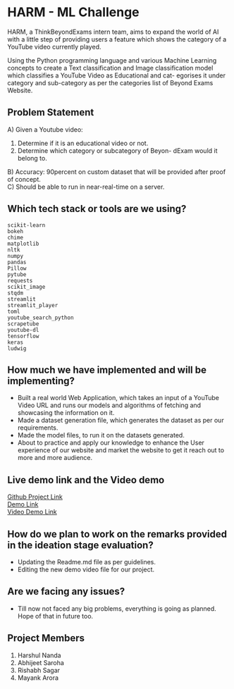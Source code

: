 # HARM - ML Challenge

HARM, a ThinkBeyondExams intern team, aims to expand the world of AI with a little step of providing users a feature which shows the category of a YouTube video currently played.

Using the Python programming language and various Machine Learning concepts to create a Text classification and Image classification model which classifies a YouTube Video as Educational and cat- egorises it under category and sub-category as per the categories list of Beyond Exams Website.


## Problem Statement
A) Given a Youtube video:
1. Determine if it is an educational video or not.
2. Determine which category or subcategory of Beyon- dExam would it belong to.  

B) Accuracy: 90percent on custom dataset that will be provided after proof of concept.  
C) Should be able to run in near-real-time on a server.  

## Which tech stack or tools are we using?
```
scikit-learn
bokeh
chime
matplotlib
nltk
numpy
pandas
Pillow
pytube
requests
scikit_image
stqdm
streamlit
streamlit_player
toml
youtube_search_python
scrapetube
youtube-dl
tensorflow
keras
ludwig
```

## How much we have implemented and will be implementing?
- Built a real world Web Application, which takes an input of a YouTube Video URL and runs our models and algorithms of fetching and showcasing the information on it.
- Made a dataset generation file, which generates the dataset as per our requirements.
- Made the model files, to run it on the datasets generated.
- About to practice and apply our knowledge to enhance the User experience of our website and market the website to get it reach out to more and more audience.

## Live demo link and the Video demo
[Github Project Link](https://github.com/repository_invitations/195771281/accept)  
[Demo Link](https://huggingface.co/spaces/HarshulNanda/HARM_ML_App_ludwig)  
[Video Demo Link](https://drive.google.com/file/d/1HAHv_opmFJMg6x0QkNskN0S2eVQM4NyZ/view?usp=share_link) 

## How do we plan to work on the remarks provided in the ideation stage evaluation?
- Updating the Readme.md file as per guidelines.
- Editing the new demo video file for our project.

## Are we facing any issues?
- Till now not faced any big problems, everything is going as planned. Hope of that in future too.

## Project Members
1. Harshul Nanda
2. Abhijeet Saroha
3. Rishabh Sagar
4. Mayank Arora
